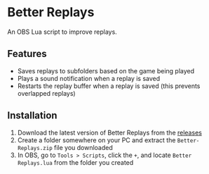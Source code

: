 # Better Replays
An OBS Lua script to improve replays.

## Features
- Saves replays to subfolders based on the game being played
- Plays a sound notification when a replay is saved
- Restarts the replay buffer when a replay is saved (this prevents overlapped replays)

## Installation
1. Download the latest version of Better Replays from the [releases](https://github.com/foozey/better-replays/releases)
2. Create a folder somewhere on your PC and extract the `Better-Replays.zip` file you downloaded
3. In OBS, go to `Tools > Scripts`, click the `+`, and locate `Better Replays.lua` from the folder you created
